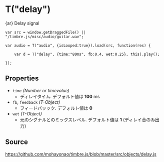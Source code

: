 T("delay")
==============
{ar} Delay signal


```timbre
var src = window.getDraggedFile() || "/timbre.js/misc/audio/guitar.wav";

var audio = T("audio", {isLooped:true}).load(src, function(res) {
    
    var d = T("delay", {time:"80ms", fb:0.4, wet:0.25}, this).play();
    
});
```

## Properties ##
- `time` _(Number or timevalue)_
  - ディレイタイム. デフォルト値は **100** ms
- `fb`, `feedback` _(T-Object)_
  - フィードバッック. デフォルト値は **0**
- `wet` _(T-Object)_
  - 元のシグナルとのミックスレベル. デフォルト値は **1** (ディレイ音のみ出力)

## Source ##
https://github.com/mohayonao/timbre.js/blob/master/src/objects/delay.js

